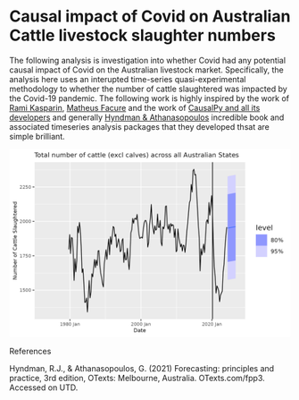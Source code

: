 # Causal impact of Covid on Australian Cattle livestock slaughter numbers
 
The following analysis is investigation into whether Covid had any potential causal impact of Covid on the Australian livestock market. Specifically, the analysis here uses an interupted time-series quasi-experimental methodology to whether the number of cattle slaughtered was impacted by the Covid-19 pandemic. The following work is highly inspired by the work of [Rami Kasparin](https://ramikrispin.github.io/2021/01/covid19-effect/), [Matheus Facure](https://matheusfacure.github.io/python-causality-handbook/landing-page.html) and the work of [CausalPy and all its developers](https://causalpy.readthedocs.io/en/stable/examples.html#interrupted-time-series) and generally [Hyndman & Athanasopoulos](https://otexts.com/fpp3/) incredible book and associated timeseries analysis packages that they developed thsat are simple brilliant.

![Alt text](https://github.com/HPCurtis/causalcovidcattle/blob/main/img/linearforecast.png?raw=true)



References

Hyndman, R.J., & Athanasopoulos, G. (2021) Forecasting: principles and practice, 3rd edition, OTexts: Melbourne, Australia. OTexts.com/fpp3. Accessed on UTD.